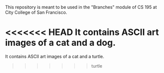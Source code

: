 This repository is meant to be used in the "Branches" module of CS 195 at City College of San Francisco.

<<<<<<< HEAD
It contains ASCII art images of a cat and a dog.
=======
It contains ASCII art images of a cat and a turtle.
>>>>>>> turtle
